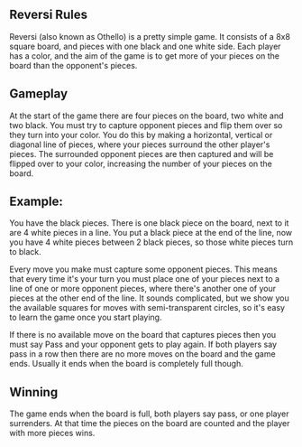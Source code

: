 ## Reversi Rules
Reversi (also known as Othello) is a pretty simple game. It consists of a 8x8 square board, and pieces with one black and one white side. Each player has a color, and the aim of the game is to get more of your pieces on the board than the opponent's pieces.

## Gameplay
At the start of the game there are four pieces on the board, two white and two black. You must try to capture opponent pieces and flip them over so they turn into your color. You do this by making a horizontal, vertical or diagonal line of pieces, where your pieces surround the other player's pieces. The surrounded opponent pieces are then captured and will be flipped over to your color, increasing the number of your pieces on the board.

## Example: 
You have the black pieces. There is one black piece on the board, next to it are 4 white pieces in a line. You put a black piece at the end of the line, now you have 4 white pieces between 2 black pieces, so those white pieces turn to black.

Every move you make must capture some opponent pieces. This means that every time it's your turn you must place one of your pieces next to a line of one or more opponent pieces, where there's another one of your pieces at the other end of the line. It sounds complicated, but we show you the available squares for moves with semi-transparent circles, so it's easy to learn the game once you start playing.

If there is no available move on the board that captures pieces then you must say Pass and your opponent gets to play again. If both players say pass in a row then there are no more moves on the board and the game ends. Usually it ends when the board is completely full though.

## Winning
The game ends when the board is full, both players say pass, or one player surrenders. At that time the pieces on the board are counted and the player with more pieces wins.
